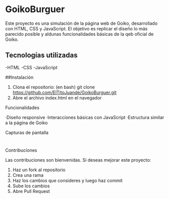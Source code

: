 # GoikoBurguer

Este proyecto es una simulación de la página web de Goiko, desarrollado con HTML, CSS y JavaScript. El objetivo es replicar el diseño lo más parecido posible y aldunas funcionalidades básicas de la qeb oficial de Goiko.

## Tecnologías utilizadas
 -HTML
 -CSS
 -JavaScript

 ##Instalación

 1. Clona el repositorio: (en bash)
    git clone <https://github.com/ElTitoJuande/GoikoBurguer.git>
 2. Abre el archivo index.html en el navegador

 Funcionalidades

 ·Diseño responsive
 ·Interacciones básicas con JavaScript
 ·Estructura similar a la página de Goiko

 Capturas de pantalla

 #
 #
 #

 Contribuciones

 Las contribuciones son bienvenidas. Si deseas mejorar este proyecto:
 1. Haz un fork al repositorio
 2. Crea una rama 
 3. Haz los cambios que consideres y luego haz commit
 4. Sube los cambios
 5. Abre Pull Request
